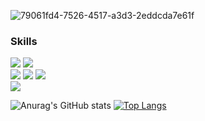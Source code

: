 
![79061fd4-7526-4517-a3d3-2eddcda7e61f](https://ogq-sticker-global-cdn-z01.afreecatv.com/sticker/16f23adaf342dde/main.png)<a>


### Skills
<img src="https://img.shields.io/badge/Python-3766AB?style=flat-square&logo=Python&logoColor=white"/></a>
<img src="https://img.shields.io/badge/Jupyter-F37626?style=square&logo=Jupyter&logoColor=white"/><br/>
<img src="https://img.shields.io/badge/NumPy-013243?style=square&logo=NumPy&logoColor=white"/>
<img src="https://img.shields.io/badge/pandas-150458?style=square&logo=Pandas&logoColor=white"/>
<img src="https://img.shields.io/badge/MySQL-4479A1?style=square&logo=MySQL&logoColor=white"/><br/>
<img src="https://img.shields.io/badge/Raspberry Pi-A22846?style=square&logo=Raspberry Pi&logoColor=white"/>

![Anurag's GitHub stats](https://github-readme-stats.vercel.app/api?username=daebeobkim&show_icons=true&theme=radical)
[![Top Langs](https://github-readme-stats.vercel.app/api/top-langs/?username=daebeobkim)](https://github.com/anuraghazra/github-readme-stats)
